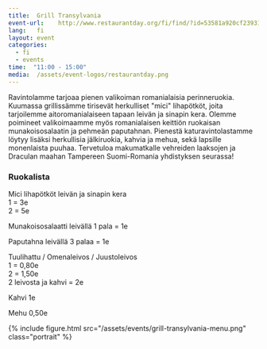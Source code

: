 ```yaml
---
title:  Grill Transylvania
event-url:    http://www.restaurantday.org/fi/find/?id=53581a920cf239319d8aa46a
lang:   fi
layout: event
categories:
  - fi
  - events
time:  "11:00 - 15:00"
media:  /assets/event-logos/restaurantday.png
---
```


Ravintolamme tarjoaa pienen valikoiman romanialaisia perinneruokia. Kuumassa grillissämme tirisevät herkulliset "mici" lihapötköt, joita tarjoilemme aitoromanialaiseen tapaan leivän ja sinapin kera. Olemme poimineet valikoimaamme myös romanialaisen keittiön ruokaisan munakoisosalaatin ja pehmeän paputahnan. Pienestä katuravintolastamme löytyy lisäksi herkullisia jälkiruokia, kahvia ja mehua, sekä lapsille monenlaista puuhaa. Tervetuloa makumatkalle vehreiden laaksojen ja Draculan maahan Tampereen Suomi-Romania yhdistyksen seurassa!

### Ruokalista

Mici lihapötköt leivän ja sinapin kera <br>
1 = 3e <br>
2 = 5e

Munakoisosalaatti leivällä 1 pala = 1e

Paputahna leivällä 3 palaa = 1e

Tuulihattu / Omenaleivos / Juustoleivos <br>
1 = 0,80e <br>
2 = 1,50e <br>
2 leivosta ja kahvi = 2e

Kahvi 1e

Mehu 0,50e

{% include figure.html src="/assets/events/grill-transylvania-menu.png" class="portrait" %}